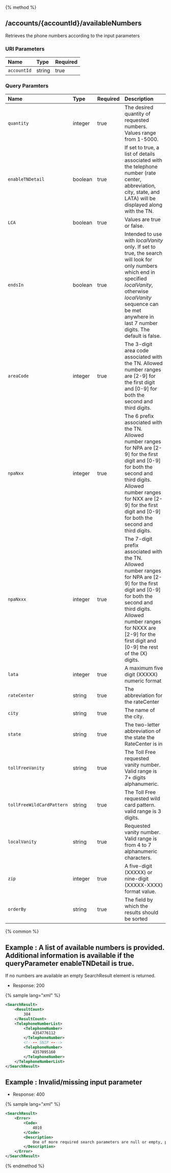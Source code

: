 {% method %}
## /accounts/{accountId}/availableNumbers

Retrieves the phone numbers according to the input parameters


### URI Parameters
| Name | Type | Required |
|:-----|:-----|:---------|
| `accountId` | string | true |


### Query Paramters

| Name | Type | Required | Description |
|:-----|:-----|:---------|:------------|
| `quantity` | integer | true | The desired quantity of requested numbers. Values range from 1-5000. |
| `enableTNDetail` | boolean | true | If set to true, a list of details associated with the telephone number (rate center, abbreviation, city, state, and LATA) will be displayed along with the TN. |
| `LCA` | boolean | true | Values are true or false. |
| `endsIn` | boolean | true | Intended to use with <i>localVanity</i> only. If set to true, the search will look for only numbers which end in specified <i>localVanity</i>, otherwise <i>localVanity</i> sequence can be met anywhere in last 7 number digits. The default is false. |
| `areaCode` | integer | true | The 3-digit area code associated with the TN. Allowed number ranges are [2-9] for the first digit and [0-9] for both the second and third digits. |
| `npaNxx` | integer | true | The 6 prefix associated with the TN.<br>Allowed number ranges for NPA are [2-9] for the first digit and [0-9] for both the second and third digits.<br>Allowed number ranges for NXX are [2-9] for the first digit and [0-9] for both the second and third digits.<br> |
| `npaNxxx` | integer | true | The 7-digit prefix associated with the TN.<br>Allowed number ranges for NPA are [2-9] for the first digit and [0-9] for both the second and third digits.<br>Allowed number ranges for NXXX are [2-9] for the first digit and [0-9] the rest of the (X) digits.<br> |
| `lata` | integer | true | A maximum five digit (XXXXX) numeric format |
| `rateCenter` | string | true | The abbreviation for the rateCenter |
| `city` | string | true | The name of the city. |
| `state` | string | true | The two-letter abbreviation of the state the RateCenter is in |
| `tollFreeVanity` | string | true | The Toll Free requested vanity number. Valid range is 7+ digits alphanumeric. |
| `tollFreeWildCardPattern` | string | true | The Toll Free requested wild card pattern. valid range is 3 digits. |
| `localVanity` | string | true | Requested vanity number. Valid range is from 4 to 7 alphanumeric characters. |
| `zip` | integer | true | A five-digit (XXXXX) or nine-digit (XXXXX-XXXX) format value. |
| `orderBy` | string | true | The field by which the results should be sorted |




{% common %}


## Example : A list of available numbers is provided.  Additional information is available if the queryParameter enableTNDetail is true.
If no numbers are available an empty SearchResult element is returned.


* Response: 200

{% sample lang="xml" %}

```xml
<SearchResult>
    <ResultCount>
        384
    </ResultCount>
    <TelephoneNumberList>
        <TelephoneNumber>
            4354776112
        </TelephoneNumber>
        <!---- SNIP ---->
        <TelephoneNumber>
            4357095160
        </TelephoneNumber>
    </TelephoneNumberList>
</SearchResult>
```

## Example : Invalid/missing input parameter

* Response: 400

{% sample lang="xml" %}

```xml
<SearchResult>
    <Error>
        <Code>
            4010
        </Code>
        <Description>
            One of more required search parameters are null or empty, please refer to the api documentation
        </Description>
    </Error>
</SearchResult>
```


{% endmethod %}